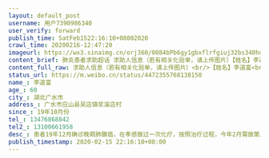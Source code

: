 ```yaml
---
layout: default_post
username: 用户7390986340
user_verify: forward
publish_time: SatFeb1522:16:10+08002020
crawl_time: 20200216-12:47:20
imageurl: https://wx3.sinaimg.cn/orj360/0084bPb6gy1gbxflrfgiuj32bs340hdw.jpg
content_brief: 肺炎患者求助超话 求助人信息（若有相关化验单，请上传图片）【姓名】李道富【年龄】60【所在城市】湖北广水市【所在小区、社区】广水市应山县吴店镇浆溪店村【患病时间】19年10月份【联系方式】13476868842【其他紧急联系人】13100661958【病情描述】患者19年12月确诊晚期肺腺癌，在孝感 ...全文
content_full_raw: 求助人信息（若有相关化验单，请上传图片）<br/>【姓名】李道富<br/>【年龄】60<br/>【所在城市】湖北广水市<br/>【所在小区、社区】广水市应山县吴店镇浆溪店村<br/>【患病时间】19年10月份<br/>【联系方式】13476868842<br/>【其他紧急联系人】13100661958<br/>【病情描述】患者19年12月确诊晚期肺腺癌，在孝感做过一次化疗，按照治疗过程，今年2月需做第二次化疗，但是由于冠状肺炎形式严峻，武汉、孝感及湖北省其他地区均限行出入，无法去医院做第二次化疗，目前患者出现严重的呼吸困难，镇里及应山县应对疫情医疗资源有限，无法收治，在此求助微博，为患者提供出行车辆，送至武汉肿瘤医院或其他能进行化疗的医院。
status_url: https://m.weibo.cn/status/4472355768138150
name_: 李道富
age_: 60
city_: 湖北广水市
address_: 广水市应山县吴店镇浆溪店村
since_: 19年10月份
tel_: 13476868842
tel2_: 13100661958
desc_: 患者19年12月确诊晚期肺腺癌，在孝感做过一次化疗，按照治疗过程，今年2月需做第二次化疗，但是由于冠状肺炎形式严峻，武汉、孝感及湖北省其他地区均限行出入，无法去医院做第二次化疗，目前患者出现严重的呼吸困难，镇里及应山县应对疫情医疗资源有限，无法收治，在此求助微博，为患者提供出行车辆，送至武汉肿瘤医院或其他能进行化疗的医院。
publish_timestamp: 2020-02-15 22:16:10+08:00
---
```


